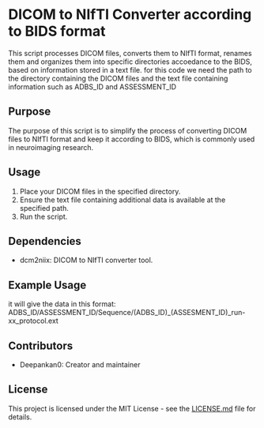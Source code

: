 # DICOM to NIfTI Converter according to BIDS format

This script processes DICOM files, converts them to NIfTI format, renames them and organizes them into specific directories accoedance to the BIDS, based on information stored in a text file.
for this code we need the path to the directory containing the DICOM files and the text file containing information such as ADBS_ID and ASSESSMENT_ID


## Purpose
The purpose of this script is to simplify the process of converting DICOM files to NIfTI format and keep it according to BIDS, which is commonly used in neuroimaging research.

## Usage
1. Place your DICOM files in the specified directory.
2. Ensure the text file containing additional data is available at the specified path.
3. Run the script.

## Dependencies
- dcm2niix: DICOM to NIfTI converter tool.

## Example Usage
it will give the data in this format:
ADBS_ID/ASSESSMENT_ID/Sequence/(ADBS_ID)_(ASSESMENT_ID)_run-xx_protocol.ext

## Contributors
- Deepankan0: Creator and maintainer

## License
This project is licensed under the MIT License - see the [LICENSE.md](LICENSE.md) file for details.

